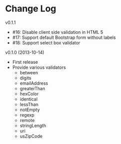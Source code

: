 # Change Log

v0.1.1
* #16: Disable client side validation in HTML 5
* #17: Support default Bootstrap form without labels
* #18: Support select box validator

v0.1.0 (2013-10-14)
* First release
* Provide various validators
    - between
    - digits
    - emailAddress
    - greaterThan
    - hexColor
    - identical
    - lessThan
    - notEmpty
    - regexp
    - remote
    - stringLength
    - uri
    - usZipCode